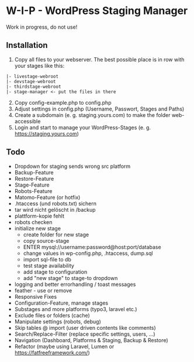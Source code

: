 # W-I-P - WordPress Staging Manager

Work in progress, do not use!

## Installation

1) Copy all files to your webserver. The best possible place is in row with your stages like this:
```
|- livestage-webroot
|- devstage-webroot
|- thirdstage-webroot
|- stage-manager <- put the files in there
```
2) Copy config-example.php to config.php
3) Adjust settings in config.php (Username, Passwort, Stages and Paths)
4) Create a subdomain (e. g. staging.yours.com) to make the folder web-accessible
5) Login and start to manage your WordPress-Stages (e. g. https://staging.yours.com)

## Todo

- Dropdown for staging sends wrong src platform
- Backup-Feature
- Restore-Feature
- Stage-Feature
- Robots-Feature
- Matomo-Feature (or hotfix)
- .htaccess (und robots.txt) sichern
- tar wird nicht gelöscht in /backup
- plattform-kopie fehlt
- robots checken
- initialize new stage
  - create folder for new stage
  - copy source-stage
  - ENTER mysql://username:password@host:port/database
  - change values in wp-config.php, .htaccess, dump.sql
  - import sql-file to db
  - test stage availability
  - add stage to configuration
  - add "new stage" to stage-to dropdown
- logging and better errorhandling / toast messages
- feather - use or remove
- Responsive Fixes
- Configuration-Feature, manage stages
- Substages and more platforms (typo3, laravel etc.)
- Exclude files or folders (cache)
- Manipulate settings (robots, debug)
- Skip tables @ import (user driven contents like comments)
- Search/Replace-Filter (replace specific settings, users, ...)
- Navigation (Dashboard, Platforms & Staging, Backup & Restore)
- Refactor (maybe using Laravel, Lumen or https://fatfreeframework.com/)